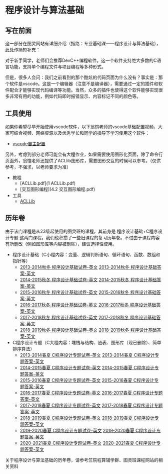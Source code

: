 # 程序设计与算法基础

## 写在前面

这一部分在图灵网站有详细介绍（指路：专业基础课——程序设计与算法基础），此处作简短补充：

对于新手同学，老师们会推荐DevC++编程软件。这一个软件支持绝大多数的C语言功能，支持单个编程文件与项目编程等多种形式。

但是，很多人会问：我们之前看到的那个酷炫的代码页面为什么没有？事实是：那个软件是vscode。这是一个编辑器（注意不是编译器），需要通过一定的插件和软件配合才能够实现代码编译等功能。当然，众多的插件也使得这个软件能够实现很多非常有用的功能，例如代码即时报错显示、内容标记不同的颜色等。

## 工具使用

如果你希望尽早开始使用vscode软件，以下翁恺老师的vscode基础配置视频，大家可结合视频、网络资源以及优秀学长和同学的指导下学习使用这个软件：

- [vscode自主配置](https://github.com/ZJU-Mix/ZJU-Mix.github.io/releases/download/vscode/vscode.zip)

另外，考虑到部分老师可能会有大程作业，如果需要使用图形化页面，除了命令行页面外，翁恺老师还提供了ACLlib图形库，需要图形交互的时候可以参考。（仅供参考，不强求，以老师要求为准）

- 教程
    - [ACLLib.pdf](1 ACLLib.pdf)
    - [交互图形编程](4.2 交互图形编程.pdf)
- 工具
    - [ACLLib](ACLLib-master.zip)

## 历年卷

由于该门课程是从23级起使用的图灵班的课程，其前身是 程序设计基础+C程序设计专题 这两门课程。我们也积攒了一些旧课程的复习历年卷。不过由于课程内容有所删改（例如图形库等内容被删除），建议选择性使用。

- 程序设计基础（C小程内容：变量、逻辑判断语句、循环语句、函数、数组和指针等）
    - [2013-2014秋冬 程序设计基础试卷-英文](C13A试卷-英文.pdf)   [2013-2014秋冬 程序设计基础答案-英文](C13A答案-英文.pdf)
    - [2014-2015秋冬 程序设计基础试卷-英文](C14A试卷-英文.pdf)   [2014-2015秋冬 程序设计基础答案-英文](C14A答案-英文.pdf)
    - [2015-2016秋冬 程序设计基础试卷-英文](C15A试卷-英文.pdf)   [2015-2016秋冬 程序设计基础答案-英文](C15A答案-英文.pdf)
    - [2016-2017秋冬 程序设计基础试卷-英文](C16A试卷-英文.pdf)   [2016-2017秋冬 程序设计基础答案-英文](C16A答案-英文.pdf)
    - [2017-2018秋冬 程序设计基础试卷-英文](C17A试卷-英文.pdf)   [2017-2018秋冬 程序设计基础答案-英文](C17A答案-英文.pdf)
    - [2018-2019秋冬 程序设计基础试卷-英文](C18A试卷-英文.pdf)   [2018-2019秋冬 程序设计基础答案-英文](C18A答案-英文.pdf)
- C程序设计专题（C大程内容：堆栈与结构、链表、图形库（现已删除）、简单排序算法）
    - [2013-2014春夏 C程序设计专题试卷-英文](C专题13A试卷final-英文.pdf)   [2013-2014春夏 C程序设计专题答案-英文](C专题13A参考答案.pdf)
    - [2014-2015春夏 C程序设计专题试卷-英文](C专题14A试卷final-英文.pdf)   [2014-2015春夏 C程序设计专题答案-英文](C专题14A参考答案.pdf)
    - [2015-2016春夏 C程序设计专题试卷-英文](C专题15A试卷final-英文.pdf)   [2015-2016春夏 C程序设计专题答案-英文](C专题15A参考答案.pdf)
    - [2016-2017春夏 C程序设计专题试卷-英文](C专题16A试卷final-英文.pdf)   [2016-2017春夏 C程序设计专题答案-英文](C专题16A参考答案.pdf)
    - [2017-2018春夏 C程序设计专题试卷-英文](C专题17A试卷final-英文.pdf)   [2017-2018春夏 C程序设计专题答案-英文](C专题17A参考答案.pdf)
    - [2018-2019春夏 C程序设计专题试卷-英文](C专题18A试卷final-英文.pdf)   [2018-2019春夏 C程序设计专题答案-英文](C专题18A参考答案-英文.pdf)
    - [2019-2020春夏 C程序设计专题试卷-英文](C专题19A试卷final-英文.pdf)   [2019-2020春夏 C程序设计专题答案-英文](C专题19A参考答案-英文.pdf)
    - [2020-2021春夏 C程序设计专题试卷-英文](C专题20A试卷final-英文.pdf)   [2020-2021春夏 C程序设计专题答案-英文](C专题20A参考答案-英文.pdf)

关于程序设计与算法基础的历年卷，请参考竺院程算辅学群、图灵班课程网站的相关资料
